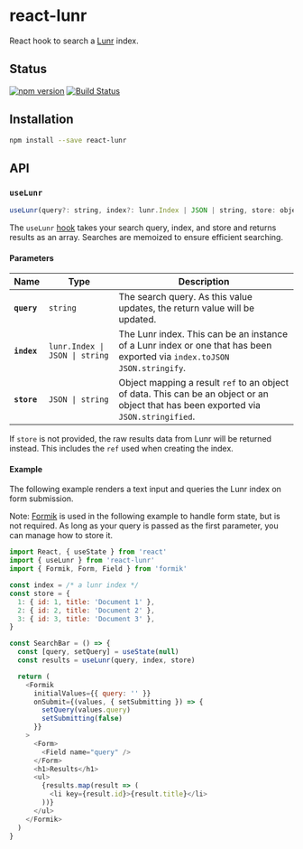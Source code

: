 # react-lunr

React hook to search a [Lunr][lunr] index.

## Status

[![npm version](https://img.shields.io/npm/v/react-lunr?style=flat-square)](https://www.npmjs.com/package/react-lunr)
[![Build Status](https://img.shields.io/github/workflow/status/angeloashmore/react-lunr/CI?style=flat-square)](https://github.com/angeloashmore/react-lunr/actions?query=workflow%3ACI)

## Installation

```sh
npm install --save react-lunr
```

## API

### `useLunr`

```js
useLunr(query?: string, index?: lunr.Index | JSON | string, store: object | string) => object[]
```

The `useLunr` [hook][hooks] takes your search query, index, and store and
returns results as an array. Searches are memoized to ensure efficient
searching.

#### Parameters

| Name        | Type                           | Description                                                                                                                           |
| ----------- | ------------------------------ | ------------------------------------------------------------------------------------------------------------------------------------- |
| **`query`** | `string`                       | The search query. As this value updates, the return value will be updated.                                                            |
| **`index`** | `lunr.Index \| JSON \| string` | The Lunr index. This can be an instance of a Lunr index or one that has been exported via `index.toJSON` `JSON.stringify`.            |
| **`store`** | `JSON \| string`               | Object mapping a result `ref` to an object of data. This can be an object or an object that has been exported via `JSON.stringified`. |

If `store` is not provided, the raw results data from Lunr will be returned
instead. This includes the `ref` used when creating the index.

#### Example

The following example renders a text input and queries the Lunr index on form
submission.

Note: [Formik][formik] is used in the following example to handle form state,
but is not required. As long as your query is passed as the first parameter, you
can manage how to store it.

```js
import React, { useState } from 'react'
import { useLunr } from 'react-lunr'
import { Formik, Form, Field } from 'formik'

const index = /* a lunr index */
const store = {
  1: { id: 1, title: 'Document 1' },
  2: { id: 2, title: 'Document 2' },
  3: { id: 3, title: 'Document 3' },
}

const SearchBar = () => {
  const [query, setQuery] = useState(null)
  const results = useLunr(query, index, store)

  return (
    <Formik
      initialValues={{ query: '' }}
      onSubmit={(values, { setSubmitting }) => {
        setQuery(values.query)
        setSubmitting(false)
      }}
    >
      <Form>
        <Field name="query" />
      </Form>
      <h1>Results</h1>
      <ul>
        {results.map(result => (
          <li key={result.id}>{result.title}</li>
        ))}
      </ul>
    </Formik>
  )
}
```

[lunr]: https://lunrjs.com/
[render-props]: https://reactjs.org/docs/render-props.html
[hooks]: https://reactjs.org/docs/hooks-intro.html
[formik]: https://github.com/jaredpalmer/formik
